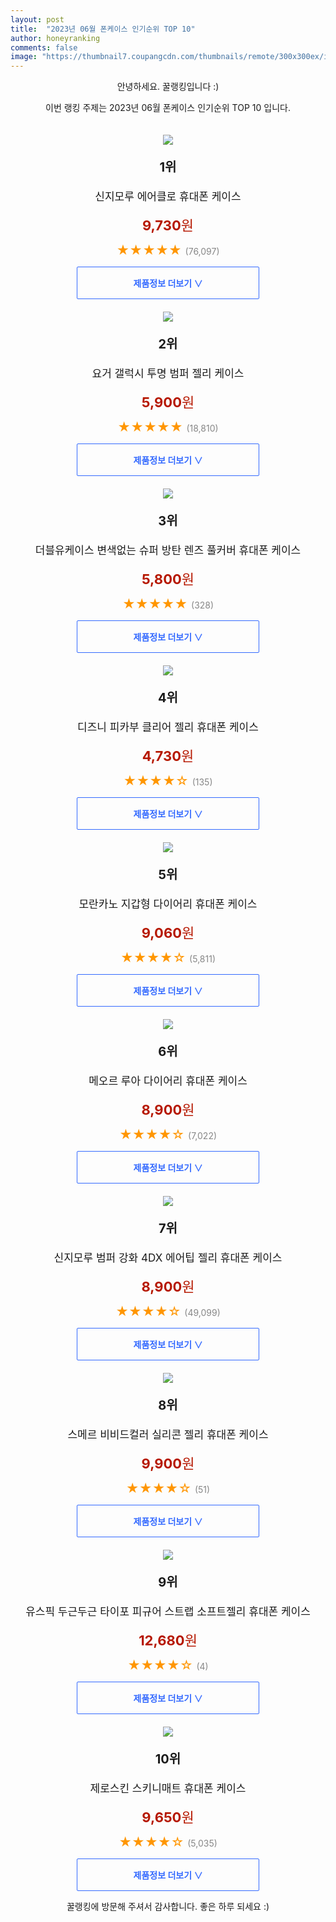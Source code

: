 ```yaml
---
layout: post
title:  "2023년 06월 폰케이스 인기순위 TOP 10"
author: honeyranking
comments: false
image: "https://thumbnail7.coupangcdn.com/thumbnails/remote/300x300ex/image/retail/images/2119530003530-1d43e0e0-56bf-41bc-97fe-edf3c76b9506.jpg"
---
```

<p style="text-align: center;">안녕하세요. 꿀랭킹입니다 :)</p>
<p style="text-align: center;">이번 랭킹 주제는 2023년 06월 폰케이스 인기순위 TOP 10 입니다.</p><center><img src="https://thumbnail7.coupangcdn.com/thumbnails/remote/300x300ex/image/retail/images/2119530003530-1d43e0e0-56bf-41bc-97fe-edf3c76b9506.jpg" style="margin-top:20px" /></center><p style="text-align: center; font-size: 20px"><b>1위</b></p><p style="text-align: center; font-size: 17px">신지모루 에어클로 휴대폰 케이스</p><p style="text-align: center;"><span style="color: #b61800; font-size: 22px;"><b>9,730</b>원</span></p><p style="text-align: center;"><span style="color: #ff9600; font-size: 20px;">★★★★★ </span><span style="color: #878787;">(76,097)</span></p><center><a href="https://link.coupang.com/a/044VC"><div style="font-size: 14px; display: inline-block; padding: 15px 90px; color: #346aff; border-radius: 2px; border: 1px solid #346aff; cursor: pointer;"><b>제품정보 더보기 &or;</b></div></a></center><center><img src="https://thumbnail8.coupangcdn.com/thumbnails/remote/300x300ex/image/retail/images/2247984235682329-67764de4-bebf-4365-b81b-04455c1c2308.png" style="margin-top:20px" /></center><p style="text-align: center; font-size: 20px"><b>2위</b></p><p style="text-align: center; font-size: 17px">요거 갤럭시 투명 범퍼 젤리 케이스</p><p style="text-align: center;"><span style="color: #b61800; font-size: 22px;"><b>5,900</b>원</span></p><p style="text-align: center;"><span style="color: #ff9600; font-size: 20px;">★★★★★ </span><span style="color: #878787;">(18,810)</span></p><center><a href="https://link.coupang.com/a/044VD"><div style="font-size: 14px; display: inline-block; padding: 15px 90px; color: #346aff; border-radius: 2px; border: 1px solid #346aff; cursor: pointer;"><b>제품정보 더보기 &or;</b></div></a></center><center><img src="https://thumbnail8.coupangcdn.com/thumbnails/remote/300x300ex/image/rs_quotation_api/loeenle7/e2fdd13c731e4070a8e088cf78ff05d5.jpg" style="margin-top:20px" /></center><p style="text-align: center; font-size: 20px"><b>3위</b></p><p style="text-align: center; font-size: 17px">더블유케이스 변색없는 슈퍼 방탄 렌즈 풀커버 휴대폰 케이스</p><p style="text-align: center;"><span style="color: #b61800; font-size: 22px;"><b>5,800</b>원</span></p><p style="text-align: center;"><span style="color: #ff9600; font-size: 20px;">★★★★★ </span><span style="color: #878787;">(328)</span></p><center><a href="https://link.coupang.com/a/044VE"><div style="font-size: 14px; display: inline-block; padding: 15px 90px; color: #346aff; border-radius: 2px; border: 1px solid #346aff; cursor: pointer;"><b>제품정보 더보기 &or;</b></div></a></center><center><img src="https://thumbnail7.coupangcdn.com/thumbnails/remote/300x300ex/image/retail/images/2018/11/21/15/1/d178e38b-e8fa-44e1-96c3-d00a819391c4.jpg" style="margin-top:20px" /></center><p style="text-align: center; font-size: 20px"><b>4위</b></p><p style="text-align: center; font-size: 17px">디즈니 피카부 클리어 젤리 휴대폰 케이스</p><p style="text-align: center;"><span style="color: #b61800; font-size: 22px;"><b>4,730</b>원</span></p><p style="text-align: center;"><span style="color: #ff9600; font-size: 20px;">★★★★☆ </span><span style="color: #878787;">(135)</span></p><center><a href="https://link.coupang.com/a/044VF"><div style="font-size: 14px; display: inline-block; padding: 15px 90px; color: #346aff; border-radius: 2px; border: 1px solid #346aff; cursor: pointer;"><b>제품정보 더보기 &or;</b></div></a></center><center><img src="https://thumbnail6.coupangcdn.com/thumbnails/remote/300x300ex/image/vendor_inventory/f3a2/e5fe59e1c3e6c32eb55098edf5942674e0dab8914d3146c550bafe66a0c1.jpg" style="margin-top:20px" /></center><p style="text-align: center; font-size: 20px"><b>5위</b></p><p style="text-align: center; font-size: 17px">모란카노 지갑형 다이어리 휴대폰 케이스</p><p style="text-align: center;"><span style="color: #b61800; font-size: 22px;"><b>9,060</b>원</span></p><p style="text-align: center;"><span style="color: #ff9600; font-size: 20px;">★★★★☆ </span><span style="color: #878787;">(5,811)</span></p><center><a href="https://link.coupang.com/a/044VG"><div style="font-size: 14px; display: inline-block; padding: 15px 90px; color: #346aff; border-radius: 2px; border: 1px solid #346aff; cursor: pointer;"><b>제품정보 더보기 &or;</b></div></a></center><center><img src="https://thumbnail10.coupangcdn.com/thumbnails/remote/300x300ex/image/rs_quotation_api/dk80qvlt/f91db7ca9f024c9bac7b3339b134448e.jpg" style="margin-top:20px" /></center><p style="text-align: center; font-size: 20px"><b>6위</b></p><p style="text-align: center; font-size: 17px">메오르 루아 다이어리 휴대폰 케이스</p><p style="text-align: center;"><span style="color: #b61800; font-size: 22px;"><b>8,900</b>원</span></p><p style="text-align: center;"><span style="color: #ff9600; font-size: 20px;">★★★★☆ </span><span style="color: #878787;">(7,022)</span></p><center><a href="https://link.coupang.com/a/044VH"><div style="font-size: 14px; display: inline-block; padding: 15px 90px; color: #346aff; border-radius: 2px; border: 1px solid #346aff; cursor: pointer;"><b>제품정보 더보기 &or;</b></div></a></center><center><img src="https://thumbnail10.coupangcdn.com/thumbnails/remote/300x300ex/image/rs_quotation_api/xwmpryyq/fd72942b6c7b4ac4b9386348cc970b65.jpg" style="margin-top:20px" /></center><p style="text-align: center; font-size: 20px"><b>7위</b></p><p style="text-align: center; font-size: 17px">신지모루 범퍼 강화 4DX 에어팁 젤리 휴대폰 케이스</p><p style="text-align: center;"><span style="color: #b61800; font-size: 22px;"><b>8,900</b>원</span></p><p style="text-align: center;"><span style="color: #ff9600; font-size: 20px;">★★★★☆ </span><span style="color: #878787;">(49,099)</span></p><center><a href="https://link.coupang.com/a/044VJ"><div style="font-size: 14px; display: inline-block; padding: 15px 90px; color: #346aff; border-radius: 2px; border: 1px solid #346aff; cursor: pointer;"><b>제품정보 더보기 &or;</b></div></a></center><center><img src="https://thumbnail7.coupangcdn.com/thumbnails/remote/300x300ex/image/retail/images/2023/03/27/10/5/fb167531-72dd-417d-bd18-cc28ee02c650.jpg" style="margin-top:20px" /></center><p style="text-align: center; font-size: 20px"><b>8위</b></p><p style="text-align: center; font-size: 17px">스메르 비비드컬러 실리콘 젤리 휴대폰 케이스</p><p style="text-align: center;"><span style="color: #b61800; font-size: 22px;"><b>9,900</b>원</span></p><p style="text-align: center;"><span style="color: #ff9600; font-size: 20px;">★★★★☆ </span><span style="color: #878787;">(51)</span></p><center><a href="https://link.coupang.com/a/044VK"><div style="font-size: 14px; display: inline-block; padding: 15px 90px; color: #346aff; border-radius: 2px; border: 1px solid #346aff; cursor: pointer;"><b>제품정보 더보기 &or;</b></div></a></center><center><img src="https://thumbnail7.coupangcdn.com/thumbnails/remote/300x300ex/image/retail/images/2020/04/01/17/6/02903b89-c776-441c-9951-27d6f63a1c89.jpg" style="margin-top:20px" /></center><p style="text-align: center; font-size: 20px"><b>9위</b></p><p style="text-align: center; font-size: 17px">유스픽 두근두근 타이포 피규어 스트랩 소프트젤리 휴대폰 케이스</p><p style="text-align: center;"><span style="color: #b61800; font-size: 22px;"><b>12,680</b>원</span></p><p style="text-align: center;"><span style="color: #ff9600; font-size: 20px;">★★★★☆ </span><span style="color: #878787;">(4)</span></p><center><a href="https://link.coupang.com/a/044VM"><div style="font-size: 14px; display: inline-block; padding: 15px 90px; color: #346aff; border-radius: 2px; border: 1px solid #346aff; cursor: pointer;"><b>제품정보 더보기 &or;</b></div></a></center><center><img src="https://thumbnail6.coupangcdn.com/thumbnails/remote/300x300ex/image/retail/images/2022/10/27/10/3/9a8dc9ec-dde3-4b61-b1e0-391cf1227d3d.jpg" style="margin-top:20px" /></center><p style="text-align: center; font-size: 20px"><b>10위</b></p><p style="text-align: center; font-size: 17px">제로스킨 스키니매트 휴대폰 케이스</p><p style="text-align: center;"><span style="color: #b61800; font-size: 22px;"><b>9,650</b>원</span></p><p style="text-align: center;"><span style="color: #ff9600; font-size: 20px;">★★★★☆ </span><span style="color: #878787;">(5,035)</span></p><center><a href="https://link.coupang.com/a/044VO"><div style="font-size: 14px; display: inline-block; padding: 15px 90px; color: #346aff; border-radius: 2px; border: 1px solid #346aff; cursor: pointer;"><b>제품정보 더보기 &or;</b></div></a></center><p style="text-align: center;">꿀랭킹에 방문해 주셔서 감사합니다. 좋은 하루 되세요 :)</p>